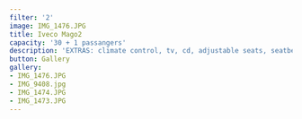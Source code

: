 ```yaml
---
filter: '2'
image: IMG_1476.JPG
title: Iveco Mago2
capacity: '30 + 1 passangers'
description: 'EXTRAS: climate control, tv, cd, adjustable seats, seatbelt'
button: Gallery
gallery:
- IMG_1476.JPG
- IMG_9408.jpg
- IMG_1474.JPG
- IMG_1473.JPG
---
```

